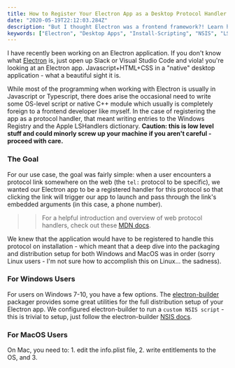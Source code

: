 ```yaml
---
title: How to Register Your Electron App as a Desktop Protocol Handler
date: "2020-05-19T22:12:03.284Z"
description: "But I thought Electron was a frontend framework?! Learn how to register your Electron app as a cross-platform desktop protocol handler."
keywords: ["Electron", "Desktop Apps", "Install-Scripting", "NSIS", "LSHandlers"]
---
```


I have recently been working on an Electron application. If you don't know what [Electron](https://electronjs.org/) is, just open up Slack or Visual Studio Code and viola! you're looking at an Electron app. Javascript+HTML+CSS in a "native" desktop application - what a beautiful sight it is.

While most of the programming when working with Electron is usually in Javascript or Typescript, there does arise the occasional need to write some OS-level script or native C++ module which usually is completely foreign to a frontend developer like myself. In the case of registering the app as a protocol handler, that meant writing entries to the Windows Registry and the Apple LSHandlers dictionary. **Caution: this is low level stuff and could minorly screw up your machine if you aren't careful - proceed with care.**

### The Goal

For our use case, the goal was fairly simple: when a user encounters a protocol link somewhere on the web (the `tel:` protocol to be specific), we wanted our Electron app to be a registered handler for this protocol so that clicking the link will trigger our app to launch and pass through the link's embedded arguments (in this case, a phone number).
>> For a helpful introduction and overview of web protocol handlers, check out these [MDN docs](https://developer.mozilla.org/en-US/docs/Web/API/Navigator/registerProtocolHandler/Web-based_protocol_handlers).

We knew that the application would have to be registered to handle this protocol on installation - which meant that a deep dive into the packaging and distribution setup for both Windows and MacOS was in order (sorry Linux users - I'm not sure how to accomplish this on Linux... the sadness).

### For Windows Users

For users on Windows 7-10, you have a few options. The [electron-builder](https://www.electron.build/) packager provides some great utilities for the full distribution setup of your Electron app. We configured electron-builder to run a `custom NSIS script` - this is trivial to setup, just follow the electron-builder [NSIS docs](https://www.electron.build/configuration/nsis#custom-nsis-script).


### For MacOS Users

On Mac, you need to: 1. edit the info.plist file, 2. write entitlements to the OS, and 3. 